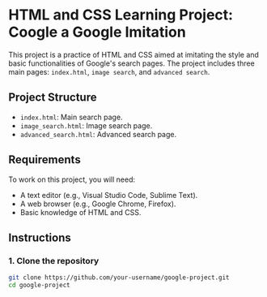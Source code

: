 # HTML and CSS Learning Project: Coogle a Google Imitation

This project is a practice of HTML and CSS aimed at imitating the style and basic functionalities of Google's search pages. The project includes three main pages: `index.html`, `image search`, and `advanced search`.

## Project Structure

- `index.html`: Main search page.
- `image_search.html`: Image search page.
- `advanced_search.html`: Advanced search page.

## Requirements

To work on this project, you will need:

- A text editor (e.g., Visual Studio Code, Sublime Text).
- A web browser (e.g., Google Chrome, Firefox).
- Basic knowledge of HTML and CSS.

## Instructions

### 1. Clone the repository

```bash
git clone https://github.com/your-username/google-project.git
cd google-project
